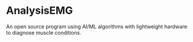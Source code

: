 # AnalysisEMG
An open source program using AI/ML algorithms with lightweight hardware to diagnose muscle conditions.
